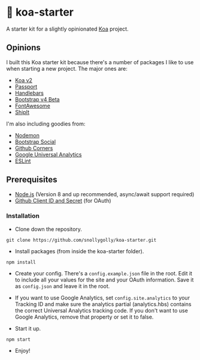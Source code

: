 # :koala: koa-starter
A starter kit for a slightly opinionated [Koa](http://koajs.com/) project.

## Opinions
I built this Koa starter kit because there's a number of packages I like to use when starting a new project.  The major ones are:

* [Koa v2](http://koajs.com/)
* [Passport](http://passportjs.org/)
* [Handlebars](http://handlebarsjs.com/)
* [Bootstrap v4 Beta](http://getbootstrap.com/)
* [FontAwesome](https://fortawesome.github.io/Font-Awesome/)
* [ShipIt](https://github.com/shipitjs/shipit)

I'm also including goodies from:

* [Nodemon](https://github.com/remy/nodemon)
* [Bootstrap Social](http://lipis.github.io/bootstrap-social/)
* [Github Corners](https://github.com/tholman/github-corners)
* [Google Universal Analytics](https://www.google.com/analytics/)
* [ESLint](http://eslint.org/)

## Prerequisites
* [Node.js](https://nodejs.org/en/) (Version 8 and up recommended, async/await support required)
* [Github Client ID and Secret](https://github.com/settings/developers) (for OAuth)

### Installation

* Clone down the repository.
```
git clone https://github.com/snollygolly/koa-starter.git
```

* Install packages (from inside the koa-starter folder).
```
npm install
```

* Create your config.  There's a `config.example.json` file in the root.  Edit it to include all your values for the site and your OAuth information.  Save it as `config.json` and leave it in the root.

* If you want to use Google Analytics, set `config.site.analytics` to your Tracking ID and make sure the analytics partial (analytics.hbs) contains the correct Universal Analytics tracking code.  If you don't want to use Google Analytics, remove that property or set it to false.

* Start it up.
```
npm start
```

* Enjoy!
